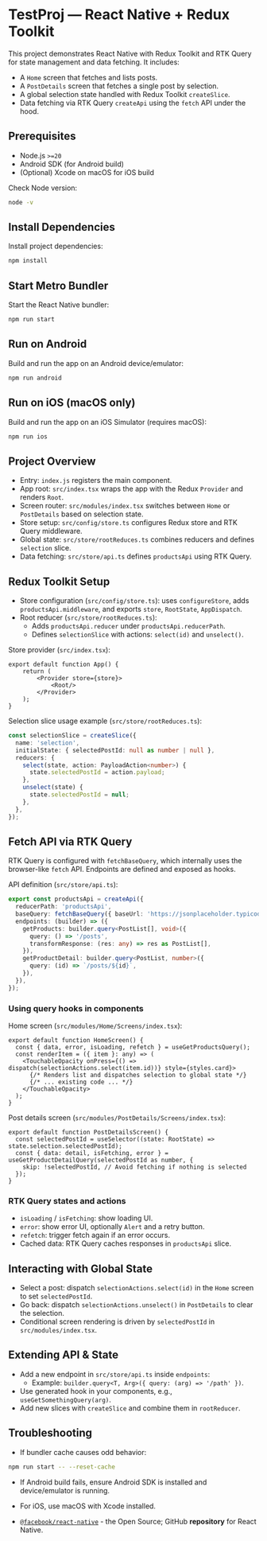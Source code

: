 # TestProj — React Native + Redux Toolkit

This project demonstrates React Native with Redux Toolkit and RTK Query for state management and data fetching. It includes:
- A `Home` screen that fetches and lists posts.
- A `PostDetails` screen that fetches a single post by selection.
- A global selection state handled with Redux Toolkit `createSlice`.
- Data fetching via RTK Query `createApi` using the `fetch` API under the hood.

## Prerequisites
- Node.js `>=20`
- Android SDK (for Android build)
- (Optional) Xcode on macOS for iOS build

Check Node version:
```bash
node -v
```

## Install Dependencies
Install project dependencies:
```bash
npm install
```

## Start Metro Bundler
Start the React Native bundler:
```bash
npm run start
```

## Run on Android
Build and run the app on an Android device/emulator:
```bash
npm run android
```

## Run on iOS (macOS only)
Build and run the app on an iOS Simulator (requires macOS):
```bash
npm run ios
```

## Project Overview
- Entry: `index.js` registers the main component.
- App root: `src/index.tsx` wraps the app with the Redux `Provider` and renders `Root`.
- Screen router: `src/modules/index.tsx` switches between `Home` or `PostDetails` based on selection state.
- Store setup: `src/config/store.ts` configures Redux store and RTK Query middleware.
- Global state: `src/store/rootReduces.ts` combines reducers and defines `selection` slice.
- Data fetching: `src/store/api.ts` defines `productsApi` using RTK Query.

## Redux Toolkit Setup
- Store configuration (`src/config/store.ts`): uses `configureStore`, adds `productsApi.middleware`, and exports `store`, `RootState`, `AppDispatch`.
- Root reducer (`src/store/rootReduces.ts`):
  - Adds `productsApi.reducer` under `productsApi.reducerPath`.
  - Defines `selectionSlice` with actions: `select(id)` and `unselect()`.

Store provider (`src/index.tsx`):
```tsx:src%2Findex.tsx
export default function App() {
    return (
        <Provider store={store}>
            <Root/>
        </Provider>
    );
}
```

Selection slice usage example (`src/store/rootReduces.ts`):
```ts:src%2Fstore%2FrootReduces.ts
const selectionSlice = createSlice({
  name: 'selection',
  initialState: { selectedPostId: null as number | null },
  reducers: {
    select(state, action: PayloadAction<number>) {
      state.selectedPostId = action.payload;
    },
    unselect(state) {
      state.selectedPostId = null;
    },
  },
});
```

## Fetch API via RTK Query
RTK Query is configured with `fetchBaseQuery`, which internally uses the browser-like `fetch` API. Endpoints are defined and exposed as hooks.

API definition (`src/store/api.ts`):
```ts:src%2Fstore%2Fapi.ts
export const productsApi = createApi({
  reducerPath: 'productsApi',
  baseQuery: fetchBaseQuery({ baseUrl: 'https://jsonplaceholder.typicode.com' }),
  endpoints: (builder) => ({
    getProducts: builder.query<PostList[], void>({
      query: () => '/posts',
      transformResponse: (res: any) => res as PostList[],
    }),
    getProductDetail: builder.query<PostList, number>({
      query: (id) => `/posts/${id}`,
    }),
  }),
});
```

### Using query hooks in components
Home screen (`src/modules/Home/Screens/index.tsx`):
```tsx:src%2Fmodules%2FHome%2FScreens%2Findex.tsx
export default function HomeScreen() {
  const { data, error, isLoading, refetch } = useGetProductsQuery();
  const renderItem = ({ item }: any) => (
    <TouchableOpacity onPress={() => dispatch(selectionActions.select(item.id))} style={styles.card}>
      {/* Renders list and dispatches selection to global state */}
      {/* ... existing code ... */}
    </TouchableOpacity>
  );
}
```

Post details screen (`src/modules/PostDetails/Screens/index.tsx`):
```tsx:src%2Fmodules%2FPostDetails%2FScreens%2Findex.tsx
export default function PostDetailsScreen() {
  const selectedPostId = useSelector((state: RootState) => state.selection.selectedPostId);
  const { data: detail, isFetching, error } = useGetProductDetailQuery(selectedPostId as number, {
    skip: !selectedPostId, // Avoid fetching if nothing is selected
  });
}
```

### RTK Query states and actions
- `isLoading` / `isFetching`: show loading UI.
- `error`: show error UI, optionally `Alert` and a retry button.
- `refetch`: trigger fetch again if an error occurs.
- Cached data: RTK Query caches responses in `productsApi` slice.

## Interacting with Global State
- Select a post: dispatch `selectionActions.select(id)` in the `Home` screen to set `selectedPostId`.
- Go back: dispatch `selectionActions.unselect()` in `PostDetails` to clear the selection.
- Conditional screen rendering is driven by `selectedPostId` in `src/modules/index.tsx`.

## Extending API & State
- Add a new endpoint in `src/store/api.ts` inside `endpoints`:
  - Example: `builder.query<T, Arg>({ query: (arg) => '/path' })`.
- Use generated hook in your components, e.g., `useGetSomethingQuery(arg)`.
- Add new slices with `createSlice` and combine them in `rootReducer`.

## Troubleshooting
- If bundler cache causes odd behavior:
```bash
npm run start -- --reset-cache
```
- If Android build fails, ensure Android SDK is installed and device/emulator is running.
- For iOS, use macOS with Xcode installed.


- [`@facebook/react-native`](https://github.com/facebook/react-native) - the Open Source; GitHub **repository** for React Native.
